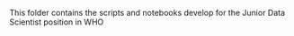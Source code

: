 This folder contains the scripts and notebooks develop for the Junior Data Scientist position in WHO
